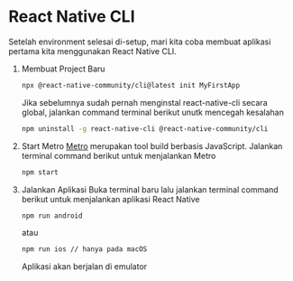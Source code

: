 # React Native CLI

Setelah environment selesai di-setup, mari kita coba membuat aplikasi pertama kita menggunakan React Native CLI.

1. Membuat Project Baru
    ```bash
    npx @react-native-community/cli@latest init MyFirstApp
    ```

    Jika sebelumnya sudah pernah menginstal react-native-cli secara global, jalankan command terminal berikut unutk mencegah kesalahan 
    ```bash
    npm uninstall -g react-native-cli @react-native-community/cli
    ```
2. Start Metro
    [Metro](https://metrobundler.dev/) merupakan tool build berbasis JavaScript. Jalankan terminal command berikut untuk menjalankan Metro
    ```bash
    npm start
    ```
3. Jalankan Aplikasi
    Buka terminal baru lalu jalankan terminal command berikut untuk menjalankan aplikasi React Native
    ```bash
    npm run android
    ```
    atau
    ```bash
    npm run ios // hanya pada macOS
    ```
    Aplikasi akan berjalan di emulator

